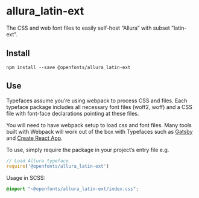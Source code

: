 
# allura_latin-ext

The CSS and web font files to easily self-host “Allura” with subset "latin-ext".

## Install

`npm install --save @openfonts/allura_latin-ext`

## Use

Typefaces assume you’re using webpack to process CSS and files. Each typeface
package includes all necessary font files (woff2, woff) and a CSS file with
font-face declarations pointing at these files.

You will need to have webpack setup to load css and font files. Many tools built
with Webpack will work out of the box with Typefaces such as [Gatsby](https://github.com/gatsbyjs/gatsby)
and [Create React App](https://github.com/facebookincubator/create-react-app).

To use, simply require the package in your project’s entry file e.g.

```javascript
// Load Allura typeface
require('@openfonts/allura_latin-ext')
```

Usage in SCSS:
```scss
@import "~@openfonts/allura_latin-ext/index.css";
```
